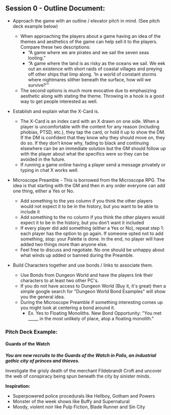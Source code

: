 ## Session 0 - Outline Document:

* Approach the game with an outline / elevator pitch in mind. (See pitch deck example below)
    *  When approaching the players about a game having an idea of the themes and aesthetics of the game can help sell it to the players. Compare these two descriptions:
        *  “A game where we are pirates and we sail the seven seas looting.” 
        *  “A game where the land is as risky as the oceans we sail. We eek out an existence with short raids of coastal villages and preying off other ships that limp along. ‘In a world of constant storms where nightmares slither beneath the surface, how will we survive?’”
    * The second options is much more evocative due to emphasizing aesthetic along with stating the theme. Throwing in a hook is a good way to get people interested as well.

* Establish and explain what the X-Card is.
    * The X-Card is an index card with an X drawn on one side. When a player is uncomfortable with the content for any reason (including phobias, PTSD, etc.), they tap the card, or hold it up to show the DM. If the DM is confident that they know why they should move on, they do so. If they don’t know why, fading to black and continuing elsewhere can be an immediate solution but the GM should follow up with the player about what the specifics were so they can be avoided in the future.
    * If running a game online having a player send a message privately or typing in chat X works well.

* Microscope Preamble - This is borrowed from the Microscope RPG. The idea is that starting with the GM and then in any order everyone can add one thing, either a Yes or No.
    * Add something to the yes column if you think the other players would not expect it to be in the history, but you want to be able to include it
    * Add something to the no column if you think the other players would expect it to be in the history, but you don’t want it included
    * If every player did add something (either a Yes or No), repeat step 1: each player has the option to go again. If someone opted not to add something, stop: your Palette is done. In the end, no player will have added two things more than anyone else.
    * Feel free to discuss and negotiate. No one should be unhappy about what winds up added or banned during the Preamble.

* Build Characters together and use bonds / links to associate them.
    * Use Bonds from Dungeon World and have the players link their characters to at least two other PC's.
    * If you do not have access to Dungeon World (Buy it, it's great) then a simple google search for "Dungeon World Bond Examples" will show you the general idea.
    * During the Microscope Preamble if something interesting comes up you might look at centering a bond around it.
        * Ex. Yes to Floating Monoliths. New Bond Opportunity: "You met _____ in the most unlikely of place, atop a floating monolith."

### Pitch Deck Example:
#### Guards of the Watch
***You are new recruits to the Guards of the Watch in Polis, an industrial gothic city of princes and thieves.***

Investigate the grisly death of the merchant Fildebrandt Croft and uncover the web of conspiracy being spun beneath the city by sinister minds.

**Inspiration:**
* Superpowered police procedurals like Hellboy, Gotham and Powers
* Monster of the week shows like Buffy and Supernatural
* Moody, violent noir like Pulp Fiction, Blade Runner and Sin City

